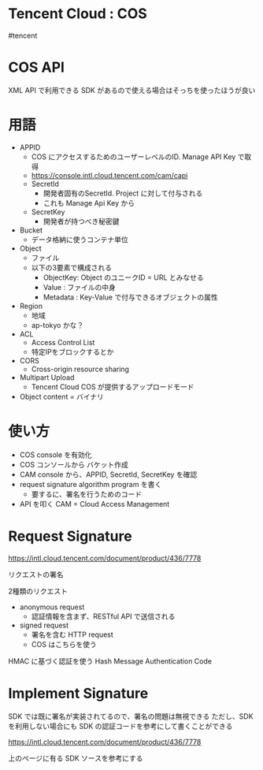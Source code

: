 # Tencent Cloud : COS

#tencent

# COS API

XML API で利用できる
SDK があるので使える場合はそっちを使ったほうが良い

# 用語

- APPID
  - COS にアクセスするためのユーザーレベルのID. Manage API Key で取得
  - https://console.intl.cloud.tencent.com/cam/capi
  - SecretId
    - 開発者固有のSecretId. Project に対して付与される
    - これも Manage Api Key から
  - SecretKey
    - 開発者が持つべき秘密鍵
- Bucket
  - データ格納に使うコンテナ単位
- Object
  - ファイル
  - 以下の3要素で構成される
    - ObjectKey: Object のユニークID = URL とみなせる
    - Value : ファイルの中身
    - Metadata : Key-Value で付与できるオブジェクトの属性
- Region
  - 地域
  - ap-tokyo かな？
- ACL
  - Access Control List
  - 特定IPをブロックするとか
- CORS
  - Cross-origin resource sharing
- Multipart Upload
  - Tencent Cloud COS が提供するアップロードモード
- Object content = バイナリ

# 使い方

- COS console を有効化
- COS コンソールから バケット作成
- CAM console から、APPID, SecretId, SecretKey を確認
- request signature algorithm program を書く
  - 要するに、署名を行うためのコード
- API を叩く
CAM = Cloud Access Management


# Request Signature

https://intl.cloud.tencent.com/document/product/436/7778

リクエストの署名

2種類のリクエスト
- anonymous request
  - 認証情報を含まず、RESTful API で送信される
- signed request
  - 署名を含む HTTP request
  - COS はこちらを使う

HMAC に基づく認証を使う
Hash Message Authentication Code

# Implement Signature

SDK では既に署名が実装されてるので、署名の問題は無視できる
ただし、SDKを利用しない場合にも SDK の認証コードを参考にして書くことができる

https://intl.cloud.tencent.com/document/product/436/7778

上のページに有る SDK ソースを参考にする
